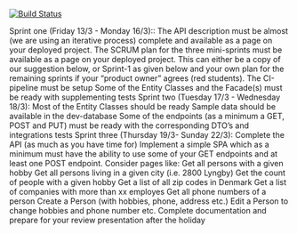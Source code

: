 [![Build Status](https://travis-ci.org/Gold-ish/CA2.svg?branch=master)](https://travis-ci.org/Gold-ish/CA2)

Sprint one (Friday 13/3 - Monday 16/3)::
The API description must be almost (we are using an iterative process) complete and available as a page on your deployed project.
The SCRUM plan for the three mini-sprints must be available as a page on your deployed project. This can either be a copy of our suggestion below, or Sprint-1 as given below and your own plan for the remaining sprints if your “product owner” agrees (red students).
The CI-pipeline must be setup
Some of the Entity Classes and the Facade(s) must be ready with supplementing tests
Sprint two (Tuesday 17/3 - Wednesday 18/3):
Most of the Entity Classes should be ready
Sample data should be available in the dev-database
Some of the endpoints (as a minimum a GET, POST and PUT) must be ready with the corresponding DTO’s and integrations tests
Sprint three (Thursday 19/3- Sunday 22/3):
Complete the API (as much as you have time for)
Implement a simple SPA which as a minimum must have the ability to use some of your GET endpoints and at least one POST endpoint. Consider pages like:
Get all persons with a given hobby
Get all persons living in a given city (i.e. 2800 Lyngby)
Get the count of people with a given hobby
Get a list of all zip codes in Denmark
Get a list of companies with more than xx employes
Get all phone numbers of a person
Create a Person (with hobbies, phone, address etc.)
Edit a Person to change hobbies and phone number etc.
Complete documentation and prepare for your review presentation after the holiday
